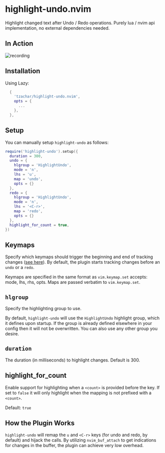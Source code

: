 # highlight-undo.nvim

Highlight changed text after Undo / Redo operations. Purely lua / nvim api implementation,
no external dependencies needed.

## In Action

![recording](https://github.com/tzachar/highlight-undo.nvim/assets/4946827/81b85a3b-b563-4e97-b4e1-7a48d0d2f912)

## Installation

Using Lazy:

```lua
  {
    'tzachar/highlight-undo.nvim',
    opts = {
      ...
    },
  },
```

## Setup

You can manually setup `highlight-undo` as follows:

```lua
require('highlight-undo').setup({
  duration = 300,
  undo = {
    hlgroup = 'HighlightUndo',
    mode = 'n',
    lhs = 'u',
    map = 'undo',
    opts = {}
  },
  redo = {
    hlgroup = 'HighlightUndo',
    mode = 'n',
    lhs = '<C-r>',
    map = 'redo',
    opts = {}
  },
  highlight_for_count = true,
})
```

## Keymaps

Specify which keymaps should trigger the beginning and end of tracking changes
([see here](#how-the-plugin-works)). By default, the plugin starts tracking
changes before an `undo` or a `redo`.

Keymaps are specified in the same format as `vim.keymap.set` accepts: mode, lhs,
rhs, opts. Maps are passed verbatim to `vim.keymap.set`.

## `hlgroup`

Specify the highlighting group to use.

By default, `highlight-undo` will use the `HighlightUndo` highlight
group, which it defines upon startup. If the group is already defined
elsewhere in your config then it will not be overwritten. You can also
use any other group you desire.

## `duration`

The duration (in milliseconds) to highlight changes. Default is 300.

## highlight_for_count

Enable support for highlighting when a `<count>` is provided before the key.
If set to `false` it will only highlight when the mapping is not prefixed with a
`<count>`.

Default: `true`

## How the Plugin Works

`highlight-undo` will remap the `u` and `<C-r>` keys (for undo and redo, by default) and
hijack the calls. By utilizing `nvim_buf_attach` to get indications for changes in the
buffer, the plugin can achieve very low overhead.

<!-- vim: set ft=markdown: -->